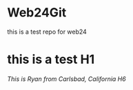 # Web24Git
this is a test repo for web24 
# this is a test H1

###### This is Ryan from Carlsbad, California H6